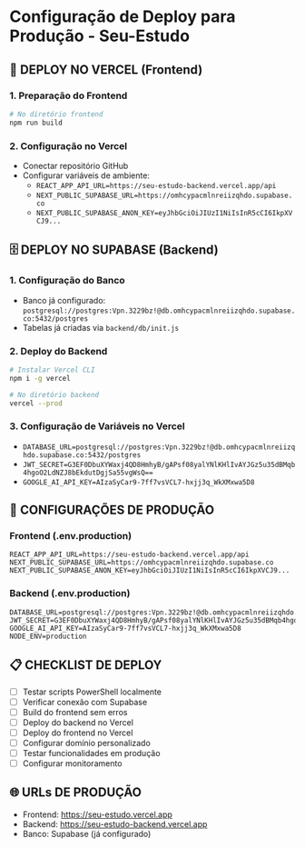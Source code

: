 # Configuração de Deploy para Produção - Seu-Estudo

## 🚀 DEPLOY NO VERCEL (Frontend)

### 1. Preparação do Frontend
```bash
# No diretório frontend
npm run build
```

### 2. Configuração no Vercel
- Conectar repositório GitHub
- Configurar variáveis de ambiente:
  - `REACT_APP_API_URL=https://seu-estudo-backend.vercel.app/api`
  - `NEXT_PUBLIC_SUPABASE_URL=https://omhcypacmlnreiizqhdo.supabase.co`
  - `NEXT_PUBLIC_SUPABASE_ANON_KEY=eyJhbGciOiJIUzI1NiIsInR5cCI6IkpXVCJ9...`

## 🗄️ DEPLOY NO SUPABASE (Backend)

### 1. Configuração do Banco
- Banco já configurado: `postgresql://postgres:Vpn.3229bz!@db.omhcypacmlnreiizqhdo.supabase.co:5432/postgres`
- Tabelas já criadas via `backend/db/init.js`

### 2. Deploy do Backend
```bash
# Instalar Vercel CLI
npm i -g vercel

# No diretório backend
vercel --prod
```

### 3. Configuração de Variáveis no Vercel
- `DATABASE_URL=postgresql://postgres:Vpn.3229bz!@db.omhcypacmlnreiizqhdo.supabase.co:5432/postgres`
- `JWT_SECRET=G3EF0DbuXYWaxj4QD8HmhyB/gAPsf08yalYNlKHlIvAYJGz5u35dBMqb4hgoO2LdNZJ8bEkdutDgjSa55vgWsQ==`
- `GOOGLE_AI_API_KEY=AIzaSyCar9-7ff7vsVCL7-hxjj3q_WkXMxwa5D8`

## 🔧 CONFIGURAÇÕES DE PRODUÇÃO

### Frontend (.env.production)
```
REACT_APP_API_URL=https://seu-estudo-backend.vercel.app/api
NEXT_PUBLIC_SUPABASE_URL=https://omhcypacmlnreiizqhdo.supabase.co
NEXT_PUBLIC_SUPABASE_ANON_KEY=eyJhbGciOiJIUzI1NiIsInR5cCI6IkpXVCJ9...
```

### Backend (.env.production)
```
DATABASE_URL=postgresql://postgres:Vpn.3229bz!@db.omhcypacmlnreiizqhdo.supabase.co:5432/postgres
JWT_SECRET=G3EF0DbuXYWaxj4QD8HmhyB/gAPsf08yalYNlKHlIvAYJGz5u35dBMqb4hgoO2LdNZJ8bEkdutDgjSa55vgWsQ==
GOOGLE_AI_API_KEY=AIzaSyCar9-7ff7vsVCL7-hxjj3q_WkXMxwa5D8
NODE_ENV=production
```

## 📋 CHECKLIST DE DEPLOY

- [ ] Testar scripts PowerShell localmente
- [ ] Verificar conexão com Supabase
- [ ] Build do frontend sem erros
- [ ] Deploy do backend no Vercel
- [ ] Deploy do frontend no Vercel
- [ ] Configurar domínio personalizado
- [ ] Testar funcionalidades em produção
- [ ] Configurar monitoramento

## 🌐 URLs DE PRODUÇÃO
- Frontend: https://seu-estudo.vercel.app
- Backend: https://seu-estudo-backend.vercel.app
- Banco: Supabase (já configurado)

